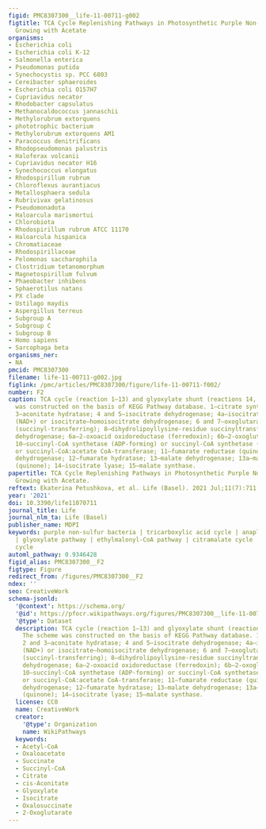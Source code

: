 ```yaml
---
figid: PMC8307300__life-11-00711-g002
figtitle: TCA Cycle Replenishing Pathways in Photosynthetic Purple Non-Sulfur Bacteria
  Growing with Acetate
organisms:
- Escherichia coli
- Escherichia coli K-12
- Salmonella enterica
- Pseudomonas putida
- Synechocystis sp. PCC 6803
- Cereibacter sphaeroides
- Escherichia coli O157H7
- Cupriavidus necator
- Rhodobacter capsulatus
- Methanocaldococcus jannaschii
- Methylorubrum extorquens
- phototrophic bacterium
- Methylorubrum extorquens AM1
- Paracoccus denitrificans
- Rhodopseudomonas palustris
- Haloferax volcanii
- Cupriavidus necator H16
- Synechococcus elongatus
- Rhodospirillum rubrum
- Chloroflexus aurantiacus
- Metallosphaera sedula
- Rubrivivax gelatinosus
- Pseudomonadota
- Haloarcula marismortui
- Chlorobiota
- Rhodospirillum rubrum ATCC 11170
- Haloarcula hispanica
- Chromatiaceae
- Rhodospirillaceae
- Pelomonas saccharophila
- Clostridium tetanomorphum
- Magnetospirillum fulvum
- Phaeobacter inhibens
- Sphaerotilus natans
- PX clade
- Ustilago maydis
- Aspergillus terreus
- Subgroup A
- Subgroup C
- Subgroup B
- Homo sapiens
- Sarcophaga beta
organisms_ner:
- NA
pmcid: PMC8307300
filename: life-11-00711-g002.jpg
figlink: /pmc/articles/PMC8307300/figure/life-11-00711-f002/
number: F2
caption: TCA cycle (reaction 1–13) and glyoxylate shunt (reactions 14, 15). The scheme
  was constructed on the basis of KEGG Pathway database. 1—citrate synthase; 2 and
  3—aconitate hydratase; 4 and 5—isocitrate dehydrogenase; 4a—isocitrate dehydrogenase
  (NAD+) or isocitrate—homoisocitrate dehydrogenase; 6 and 7—oxoglutarate dehydrogenase
  (succinyl-transferring); 8—dihydrolipoyllysine-residue succinyltransferase; 9—dihydrolipoyl
  dehydrogenase; 6a—2-oxoacid oxidoreductase (ferredoxin); 6b—2-oxoglutarate synthase;
  10—succinyl-CoA synthetase (ADP-forming) or succinyl-CoA synthetase (GDP-forming)
  or succinyl-CoA:acetate CoA-transferase; 11—fumarate reductase (quinol) or succinate
  dehydrogenase; 12—fumarate hydratase; 13—malate dehydrogenase; 13a—malate dehydrogenase
  (quinone); 14—isocitrate lyase; 15—malate synthase.
papertitle: TCA Cycle Replenishing Pathways in Photosynthetic Purple Non-Sulfur Bacteria
  Growing with Acetate.
reftext: Ekaterina Petushkova, et al. Life (Basel). 2021 Jul;11(7):711.
year: '2021'
doi: 10.3390/life11070711
journal_title: Life
journal_nlm_ta: Life (Basel)
publisher_name: MDPI
keywords: purple non-sulfur bacteria | tricarboxylic acid cycle | anaplerotic pathways
  | glyoxylate pathway | ethylmalonyl-CoA pathway | citramalate cycle | methylaspartate
  cycle
automl_pathway: 0.9346428
figid_alias: PMC8307300__F2
figtype: Figure
redirect_from: /figures/PMC8307300__F2
ndex: ''
seo: CreativeWork
schema-jsonld:
  '@context': https://schema.org/
  '@id': https://pfocr.wikipathways.org/figures/PMC8307300__life-11-00711-g002.html
  '@type': Dataset
  description: TCA cycle (reaction 1–13) and glyoxylate shunt (reactions 14, 15).
    The scheme was constructed on the basis of KEGG Pathway database. 1—citrate synthase;
    2 and 3—aconitate hydratase; 4 and 5—isocitrate dehydrogenase; 4a—isocitrate dehydrogenase
    (NAD+) or isocitrate—homoisocitrate dehydrogenase; 6 and 7—oxoglutarate dehydrogenase
    (succinyl-transferring); 8—dihydrolipoyllysine-residue succinyltransferase; 9—dihydrolipoyl
    dehydrogenase; 6a—2-oxoacid oxidoreductase (ferredoxin); 6b—2-oxoglutarate synthase;
    10—succinyl-CoA synthetase (ADP-forming) or succinyl-CoA synthetase (GDP-forming)
    or succinyl-CoA:acetate CoA-transferase; 11—fumarate reductase (quinol) or succinate
    dehydrogenase; 12—fumarate hydratase; 13—malate dehydrogenase; 13a—malate dehydrogenase
    (quinone); 14—isocitrate lyase; 15—malate synthase.
  license: CC0
  name: CreativeWork
  creator:
    '@type': Organization
    name: WikiPathways
  keywords:
  - Acetyl-CoA
  - Oxaloacetate
  - Succinate
  - Succinyl-CoA
  - Citrate
  - cis-Aconitate
  - Glyoxylate
  - Isocitrate
  - Oxalosuccinate
  - 2-Oxoglutarate
---
```

